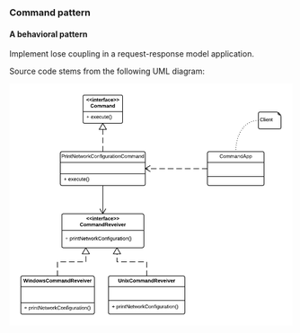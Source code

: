 ### Command pattern

#### A behavioral pattern

Implement lose coupling in a request-response model application.

Source code stems from the following UML diagram:

![alt text](design-pattern-command.png "Design Pattern Command ")

